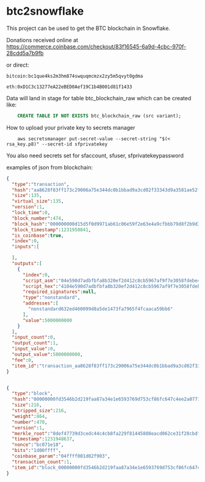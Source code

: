# btc2snowflake

This project can be used to get the BTC blockchain in Snowflake.

Donations received online at https://commerce.coinbase.com/checkout/83f16545-6a9d-4cbc-970f-28cdd5a7b9fb

or direct:

    bitcoin:bc1que4ks2m3hm874swquqmcmzx2zy5m5qvyt0gdma

    eth:0xD1C3c13277eA22eBED0Aef19C1b4B001d81f1433

Data will land in stage for table btc_blockchain_raw which can be created like:

```sql
    CREATE TABLE IF NOT EXISTS btc_blockchain_raw (src variant);
```

How to upload your private key to secrets manager

```shell
    aws secretsmanager put-secret-value --secret-string "$(< rsa_key.p8)" --secret-id sfprivatekey
```

You also need secrets set for sfaccount, sfuser, sfprivatekeypassword


examples of json from blockchain:

```json
{
  "type":"transaction",
  "hash":"aa8628f83ff173c29006a75e344dc0b1bbad9a3cd02f33343d9a3581ae52f268",
  "size":135,
  "virtual_size":135,
  "version":1,
  "lock_time":0,
  "block_number":474,
  "block_hash":"000000000d15d5f0d9971ab61c06e59f2e63e4a9cfbbb79d8f2b9d32243ee540",
  "block_timestamp":1231950841,
  "is_coinbase":true,
  "index":0,
  "inputs":[

  ],
  "outputs":[
    {
      "index":0,
      "script_asm":"04e590d7adbfbfa8b320ef2d412c8cb5967af9f7e3058fdebe454b0c2f743009021265beb10c635a31d7cd803c249d0c6a582cad05b3f41148a30a99fc21bf42d8 OP_CHECKSIG",
      "script_hex":"4104e590d7adbfbfa8b320ef2d412c8cb5967af9f7e3058fdebe454b0c2f743009021265beb10c635a31d7cd803c249d0c6a582cad05b3f41148a30a99fc21bf42d8ac",
      "required_signatures":null,
      "type":"nonstandard",
      "addresses":[
        "nonstandard632ed460099d8a5de1473fa7965f4fcaaca59bb6"
      ],
      "value":5000000000
    }
  ],
  "input_count":0,
  "output_count":1,
  "input_value":0,
  "output_value":5000000000,
  "fee":0,
  "item_id":"transaction_aa8628f83ff173c29006a75e344dc0b1bbad9a3cd02f33343d9a3581ae52f268"
}
```

```json

{
  "type":"block",
  "hash":"00000000fd3546b2d219faa87a34e1e6593769d753cf86fc647c4ee2a07710d1",
  "size":216,
  "stripped_size":216,
  "weight":864,
  "number":470,
  "version":1,
  "merkle_root":"8def47739d3cedc44c4cb8fa229f81445888eacd062ce31f28cbdf1aab52cba1",
  "timestamp":1231948637,
  "nonce":"bc071e18",
  "bits":"1d00ffff",
  "coinbase_param":"04ffff001d02f903",
  "transaction_count":1,
  "item_id":"block_00000000fd3546b2d219faa87a34e1e6593769d753cf86fc647c4ee2a07710d1"
}

```



